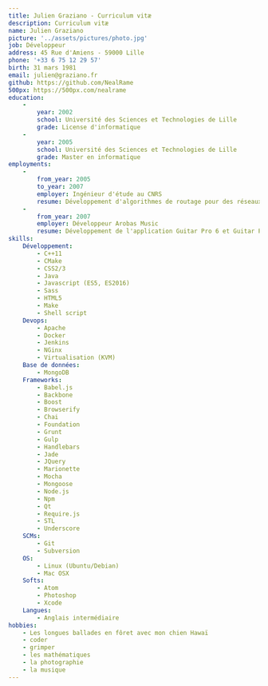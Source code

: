 ```yaml
---
title: Julien Graziano - Curriculum vitæ
description: Curriculum vitæ
name: Julien Graziano
picture: '../assets/pictures/photo.jpg'
job: Développeur
address: 45 Rue d'Amiens - 59000 Lille
phone: '+33 6 75 12 29 57'
birth: 31 mars 1981
email: julien@graziano.fr
github: https://github.com/NealRame
500px: https://500px.com/nealrame
education:
    -
        year: 2002
        school: Université des Sciences et Technologies de Lille
        grade: License d'informatique
    -
        year: 2005
        school: Université des Sciences et Technologies de Lille
        grade: Master en informatique
employments:
    -
        from_year: 2005
        to_year: 2007
        employer: Ingénieur d'étude au CNRS
        resume: Développement d'algorithmes de routage pour des réseaux de capteurs sans-fils au sein de l'équipe POPS sous la direction du professeur David Simplot-Ryl.
    -
        from_year: 2007
        employer: Développeur Arobas Music
        resume: Développement de l'application Guitar Pro 6 et Guitar Pro 7.
skills:
    Développement:
        - C++11
        - CMake
        - CSS2/3
        - Java
        - Javascript (ES5, ES2016)
        - Sass
        - HTML5
        - Make
        - Shell script
    Devops:
        - Apache
        - Docker
        - Jenkins
        - NGinx
        - Virtualisation (KVM)
    Base de données:
        - MongoDB
    Frameworks:
        - Babel.js
        - Backbone
        - Boost
        - Browserify
        - Chai
        - Foundation
        - Grunt
        - Gulp
        - Handlebars
        - Jade
        - JQuery
        - Marionette
        - Mocha
        - Mongoose
        - Node.js
        - Npm
        - Qt
        - Require.js
        - STL
        - Underscore
    SCMs:
        - Git
        - Subversion
    OS:
        - Linux (Ubuntu/Debian)
        - Mac OSX
    Softs:
        - Atom
        - Photoshop
        - Xcode
    Langues:
        - Anglais intermédiaire
hobbies:
    - Les longues ballades en fôret avec mon chien Hawaï
    - coder
    - grimper
    - les mathématiques
    - la photographie
    - la musique
---
```

